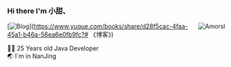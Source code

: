 ### Hi there I'm 小甜、

<!--
**xushunlong/xushunlong** is a ✨ _special_ ✨ repository because its `README.md` (this file) appears on your GitHub profile.

Here are some ideas to get you started:

- 🔭 I’m currently working on ...
- 🌱 I’m currently learning ...
- 👯 I’m looking to collaborate on ...
- 🤔 I’m looking for help with ...
- 💬 Ask me about ...
- 📫 How to reach me: ...
- 😄 Pronouns: ...
- ⚡ Fun fact: ...
-->
<img align='right' src="https://github-readme-stats.vercel.app/api?username=xushunlong&show_icons=true&theme=gotham" alt="Amorsl" />


[![Blog](https://img.shields.io/badge/blog.winterchen-%20-yellow?logo=bloglovin)](https://www.yuque.com/books/share/d28f5cac-4faa-45a1-b46a-56ea6e0fb9fc?# 《博客》)
<!-- [![Photos](https://img.shields.io/badge/%20Photography-%20-blue?logo=pivotal-tracker)](https://photos.winterchen.com) -->
<!-- [![i@winterchen.com](https://img.shields.io/badge/i%40winterchen.com-%20-orange?logo=gmail)](mailto:i@winterchen.com) -->
<!-- [![Folio](https://img.shields.io/badge/Folio-%20-orange?logo=fandango)](https://folio.winterchen.com) -->

  
 👨‍💻 25 Years old Java Developer                             
 :earth_asia: I`m in NanJing



